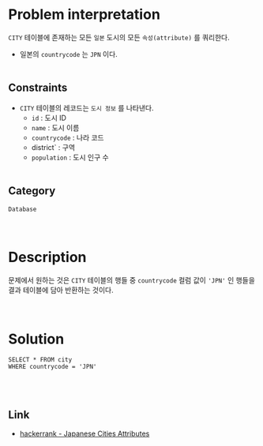 # Problem interpretation
`CITY` 테이블에 존재하는 모든 `일본` 도시의 모든 `속성(attribute)` 를 쿼리한다.
- 일본의 `countrycode` 는 `JPN` 이다.
<br/><br/>

## Constraints
- `CITY` 테이블의 레코드는 `도시 정보` 를 나타낸다.
    - `id` : 도시 ID
    - `name` : 도시 이름
    - `countrycode` : 나라 코드
    - district` : 구역
    - `population` : 도시 인구 수
<br/><br/>

## Category
`Database`
<br/><br/><br/>

# Description
문제에서 원하는 것은 `CITY` 테이블의 행들 중 `countrycode` 컬럼 값이 `'JPN'` 인 행들을 결과 테이블에 담아 반환하는 것이다.
<br/><br/><br/>

# Solution
```mysql
SELECT * FROM city
WHERE countrycode = 'JPN'
```
<br/><br/>

## Link
- [hackerrank - Japanese Cities Attributes](https://www.hackerrank.com/challenges/japanese-cities-attributes/problem?isFullScreen=true)